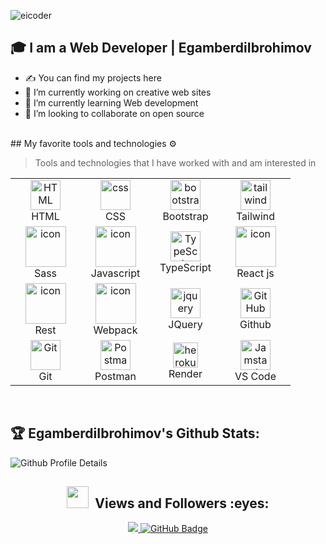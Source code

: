 ![eicoder](https://readme-typing-svg.herokuapp.com?font=Inter&color=3A9CDF&size=30&weight=700&lines=Hi+there,+I'm+Egamberdi+Ibrohimov;I'm+Front-end+Developer!)


## 🎓 I am a Web Developer |  EgamberdiIbrohimov
- ✍️ You can find my projects here
- 🔭 I’m currently working on creative web sites
- 🌱 I’m currently learning Web development
- 👯 I’m looking to collaborate on open source
<br/>
## My favorite tools and technologies ⚙️ 

> Tools and technologies that I have worked with and am interested in

<table align="center">

<tr>
        <td align="center"  width="96">
            <img src="https://skillicons.dev/icons?i=html" width="48" height="48" alt="HTML" />
            <br>HTML
        </td>
        <td align="center" width="96">
            <img src="https://skillicons.dev/icons?i=css" width="48" height="48" alt="css" />
            <br>CSS
        </td>
        <td align="center"  width="96">
            <a href="https://getbootstrap.com">
                <img src="https://skillicons.dev/icons?i=bootstrap" width="48" height="48" alt="bootstrap" />
            </a>
            <br>Bootstrap
        </td>
        <td align="center" width="96">
            <a href="https://tailwindcss.com/">
                <img src="https://skillicons.dev/icons?i=tailwind" width="48" height="48" alt="tailwind" />
            </a>
            <br>Tailwind
        </td>
</tr>
<tr>
    <td align="center" width="96">
            <a href="https://sass-lang.com">
                <img src="https://techstack-generator.vercel.app/sass-icon.svg" alt="icon" width="65" height="65" />
            </a>
            <br>Sass
    </td>
    <td align="center" width="96">
        <img src="https://cdn-icons-png.flaticon.com/512/5968/5968292.png" alt="icon" width="65" height="65" />
        <br>Javascript
    </td>
    <td align="center" width="96">
      <a href="https://www.typescriptlang.org">
        <img src="https://upload.wikimedia.org/wikipedia/commons/thumb/4/4c/Typescript_logo_2020.svg/1200px-Typescript_logo_2020.svg.png" width="48" height="48" alt="TypeScript" />
      </a>
      <br>TypeScript
    </td>
    <td align="center"  width="96">
        <a href="https://react.dev">
            <img src="https://techstack-generator.vercel.app/react-icon.svg" alt="icon" width="65" height="65" />
        </a>
        React js
    </td>
</tr>

<tr>
    <td align="center" width="96">
        <img src="https://techstack-generator.vercel.app/restapi-icon.svg" alt="icon" width="65" height="65" />
        <br>Rest
    </td>
    <td align="center" width="96">
        <a href="https://webpack.js.org/">
            <img src="https://techstack-generator.vercel.app/webpack-icon.svg" alt="icon" width="65" height="65"/>
        </a>
        <br>Webpack
    </td>
    <td align="center" width="96">
        <a href="https://jquery.com/">
            <img src="https://skillicons.dev/icons?i=jquery" width="48" height="48" alt="jquery" />
        </a>
        <br>JQuery
    </td>
    <td align="center" width="96">
        <a href="https://github.com">
            <img src="https://techstack-generator.vercel.app/github-icon.svg" width="48" height="48" alt="GitHub" />
        </a>
        <br>Github
    </td>
</tr>
<tr>
    <td align="center" width="96">
        <a href="https://git-scm.com/" >
            <img src="https://upload.wikimedia.org/wikipedia/commons/thumb/3/3f/Git_icon.svg/1200px-Git_icon.svg.png" width="48" height="48" alt="Git" />
        </a>
        <br>Git
    </td>
    <td align="center" width="96">
        <a href="https://www.postman.com/">
            <img src="https://user-images.githubusercontent.com/25181517/192109061-e138ca71-337c-4019-8d42-4792fdaa7128.png" width="48" height="48" alt="Postman" />
        </a>
        <br>Postman
    </td>
    <td align="center" width="96">
        <a href="https://render.com" target="_blank"> <img src="https://render.com/icons/icon-96x96.png?v=4ab9a3fc5e06e2253bb579a9609a1ecc" alt="heroku" width="40" height="40"/> </a>
        <br>Render
    </td>
    <td align="center"  width="96">
      <a href="https://code.visualstudio.com/">
        <img src="https://upload.wikimedia.org/wikipedia/commons/9/9a/Visual_Studio_Code_1.35_icon.svg" width="48" height="48" alt="Jamstack" />
      </a>
      <br>VS Code
    </td>
</tr>

</table>
<br/>





## :trophy: EgamberdiIbrohimov's Github Stats:

![Github Profile Details](https://github-profile-summary-cards.vercel.app/api/cards/profile-details?username=seniordotdev&theme=github_dark) 




<h2 align="center"> <img src="https://media.giphy.com/media/iY8CRBdQXODJSCERIr/giphy.gif" width="35px">&nbsp; Views and Followers :eyes:</h2>

<p align="center">
    
<a href="https://github.com/EgamberdiIbrohimov/github-profile-views-counter">
    <img src="https://komarev.com/ghpvc/?username=EgamberdiIbrohimov">
</a>
    <a href="https://github.com/EgamberdiIbrohimov?tab=followers">
        <img src="https://img.shields.io/github/followers/EgamberdiIbrohimov?label=Followers&style=social" alt="GitHub Badge">
    </a>
</p>
